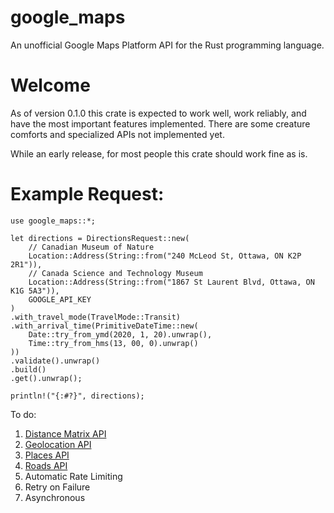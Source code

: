 # google_maps

An unofficial Google Maps Platform API for the Rust programming language.

# Welcome

As of version 0.1.0 this crate is expected to work well, work reliably, and
have the most important features implemented. There are some creature
comforts and specialized APIs not implemented yet.

While an early release, for most people this crate should work fine as is.

# Example Request:

```
use google_maps::*;

let directions = DirectionsRequest::new(
    // Canadian Museum of Nature
    Location::Address(String::from("240 McLeod St, Ottawa, ON K2P 2R1")),
    // Canada Science and Technology Museum
    Location::Address(String::from("1867 St Laurent Blvd, Ottawa, ON K1G 5A3")),
    GOOGLE_API_KEY
)
.with_travel_mode(TravelMode::Transit)
.with_arrival_time(PrimitiveDateTime::new(
    Date::try_from_ymd(2020, 1, 20).unwrap(),
    Time::try_from_hms(13, 00, 0).unwrap()
))
.validate().unwrap()
.build()
.get().unwrap();

println!("{:#?}", directions);
```

To do:
1. [Distance Matrix API](https://developers.google.com/maps/documentation/distance-matrix/start)
2. [Geolocation API](https://developers.google.com/maps/documentation/geolocation/intro)
3. [Places API](https://developers.google.com/places/web-service/intro)
4. [Roads API](https://developers.google.com/maps/documentation/roads/intro)
5. Automatic Rate Limiting
6. Retry on Failure
7. Asynchronous